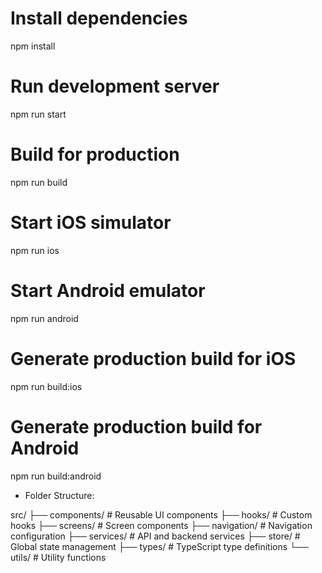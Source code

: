 # Install dependencies
npm install

# Run development server
npm run start

# Build for production
npm run build

# Start iOS simulator
npm run ios

# Start Android emulator 
npm run android

# Generate production build for iOS
npm run build:ios

# Generate production build for Android
npm run build:android

* Folder Structure:

src/
├── components/     # Reusable UI components
├── hooks/          # Custom hooks
├── screens/        # Screen components
├── navigation/     # Navigation configuration
├── services/       # API and backend services
├── store/          # Global state management
├── types/          # TypeScript type definitions
└── utils/          # Utility functions